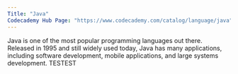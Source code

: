 ```yaml
---
Title: "Java"
Codecademy Hub Page: "https://www.codecademy.com/catalog/language/java" 
---
```


Java is one of the most popular programming languages out there. Released in 1995 and still widely used today, Java has many applications, including software development, mobile applications, and large systems development.
TESTEST